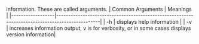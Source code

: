 information. These are called arguments.
   | Common Arguments | Meanings                                                                                       |
   |------------------|------------------------------------------------------------------------------------------------|
   |     -h           | displays help information                                                                      |
   |     -v           | increases information output, v is for verbosity, or in some cases displays version information|
